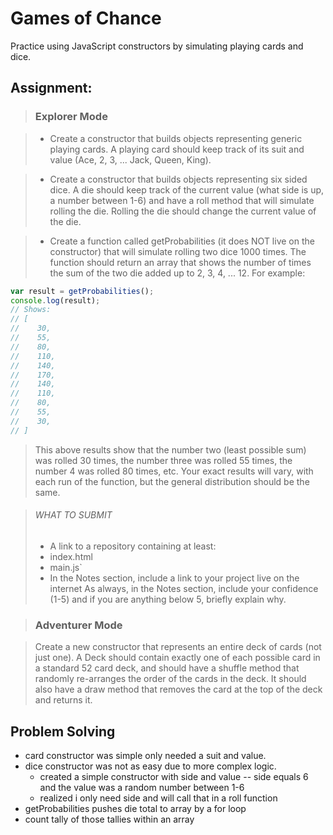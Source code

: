 # Games of Chance
Practice using JavaScript constructors by simulating playing cards and dice.

## Assignment:

>### Explorer Mode

>* Create a constructor that builds objects representing generic playing cards. A playing card should keep track of its suit and value (Ace, 2, 3, ... Jack, Queen, King).

>* Create a constructor that builds objects representing six sided dice. A die should keep track of the current value (what side is up, a number between 1-6) and have a roll method that will simulate rolling the die. Rolling the die should change the current value of the die.

>* Create a function called getProbabilities (it does NOT live on the constructor) that will simulate rolling two dice 1000 times. The function should return an array that shows the number of times the sum of the two die added up to 2, 3, 4, ... 12. For example:

```js
var result = getProbabilities();
console.log(result);
// Shows:
// [
//    30,
//    55,
//    80,
//    110,
//    140,
//    170,
//    140,
//    110,
//    80,
//    55,
//    30,
// ]
```

>This above results show that the number two (least possible sum) was rolled 30 times, the number three was rolled 55 times, the number 4 was rolled 80 times, etc. Your exact results will vary, with each run of the function, but the general distribution should be the same.

>###### WHAT TO SUBMIT
>* A link to a repository containing at least:
>  * index.html
>  * main.js`
>* In the Notes section, include a link to your project live on the internet
As always, in the Notes section, include your confidence (1-5) and if you are anything below 5, briefly explain why.


>### Adventurer Mode

>Create a new constructor that represents an entire deck of cards (not just one). A Deck should contain exactly one of each possible card in a standard 52 card deck, and should have a shuffle method that randomly re-arranges the order of the cards in the deck. It should also have a draw method that removes the card at the top of the deck and returns it.

## Problem Solving

* card constructor was simple only needed a suit and value.
* dice constructor was not as easy due to more complex logic.
  * created a simple constructor with side and value -- side equals 6 and the value was a random number between 1-6
  * realized i only need side and will call that in a roll function
* getProbabilities pushes die total to array by a for loop
* count tally of those tallies within an array
